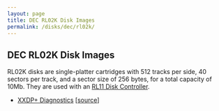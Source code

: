```yaml
---
layout: page
title: DEC RL02K Disk Images
permalink: /disks/dec/rl02k/
---
```


DEC RL02K Disk Images
---------------------

RL02K disks are single-platter cartridges with 512 tracks per side, 40 sectors per track, and a sector size of 256 bytes,
for a total capacity of 10Mb.  They are used with an [RL11 Disk Controller](/devices/pdp11/rl11/).

* [XXDP+ Diagnostics](xxdp/) [[source](http://skn.noip.me/pdp11/rl3.dsk)]
